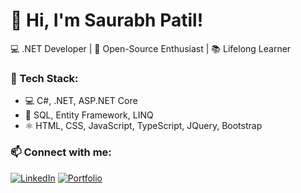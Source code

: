 # 👋 Hi, I'm Saurabh Patil!
💻 .NET Developer | 🚀 Open-Source Enthusiast | 📚 Lifelong Learner

### 🔧 Tech Stack:
- 💻 C#, .NET, ASP.NET Core
- 📂 SQL, Entity Framework, LINQ
- ⚛️ HTML, CSS, JavaScript, TypeScript, JQuery, Bootstrap

### 📫 Connect with me:
[![LinkedIn](https://img.shields.io/badge/LinkedIn-blue?style=flat&logo=linkedin)](https://linkedin.com/in/saurabhpatil3108/)
[![Portfolio](https://img.shields.io/badge/Portfolio-website-brightgreen)](https://saurabhpatil-portfolio.netlify.app/)
